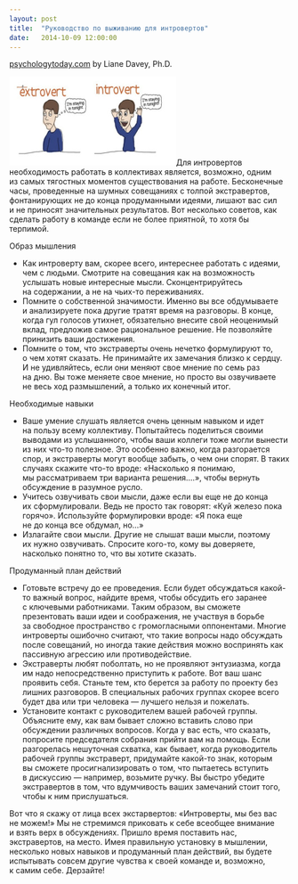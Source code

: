 ```yaml
---
layout: post
title:  "Руководство по выживанию для интровертов"
date:   2014-10-09 12:00:00
---
```

<p><a href="https://web.archive.org/web/20141009153959/http://www.psychologytoday.com/blog/making-your-team-work/201308/the-introverts-guide-surviving-teamwork">psychologytoday.com</a> by Liane Davey, Ph.D.</p>
<p><a href="/img/the-introverts-guide-surviving-teamwork/cartoon_pic.jpg"><img height="160" width="300" src="/img/the-introverts-guide-surviving-teamwork/cartoon_pic.jpg" alt="cartoon_pic" class="alignleft size-medium wp-image-44" /></a>Для интровертов необходимость работать в коллективах является, возможно, одним из самых тягостных моментов существования на работе. Бесконечные часы, проведенные на шумных совещаниях с толпой экстравертов, фонтанирующих не до конца продуманными идеями, лишают вас сил и не приносят значительных результатов. Вот несколько советов, как сделать работу в команде если не более приятной, то хотя бы терпимой.</p>
<p><span id="more-1060"></span>Образ мышления</p>
<ul>
<li>Как интроверту вам, скорее всего, интереснее работать с идеями, чем с людьми. Смотрите на совещания как на возможность услышать новые интересные мысли. Сконцентрируйтесь на содержании, а не на чьих-то переживаниях.</li>
<li>Помните о собственной значимости. Именно вы все обдумываете и анализируете пока другие тратят время на разговоры. В конце, когда гул голосов утихнет, обязательно внесите свой неоценимый вклад, предложив самое рациональное решение. Не позволяйте принизить ваши достижения.</li>
<li>Помните о том, что экстраверты очень нечетко формулируют то, о чем хотят сказать. Не принимайте их замечания близко к сердцу. И не удивляйтесь, если они меняют свое мнение по семь раз на дню. Вы тоже меняете свое мнение, но просто вы озвучиваете не весь ход размышлений, а только их конечный итог.</li>
</ul>
<p>Необходимые навыки</p>
<ul>
<li>Ваше умение слушать является очень ценным навыком и идет на пользу всему коллективу. Попытайтесь поделиться своими выводами из услышанного, чтобы ваши коллеги тоже могли вынести из них что-то полезное. Это особенно важно, когда разгорается спор, и экстраверты могут вообще забыть, о чем они спорят. В таких случаях скажите что-то вроде: «Насколько я понимаю, мы рассматриваем три варианта решения….», чтобы вернуть обсуждение в разумное русло.</li>
<li>Учитесь озвучивать свои мысли, даже если вы еще не до конца их сформулировали. Ведь не просто так говорят: «Куй железо пока горячо». Используйте формулировки вроде: «Я пока еще не до конца все обдумал, но…»</li>
<li>Излагайте свои мысли. Другие не слышат ваши мысли, поэтому их нужно озвучивать. Спросите кого-то, кому вы доверяете, насколько понятно то, что вы хотите сказать.</li>
</ul>
<p>Продуманный план действий</p>
<ul>
<li>Готовьте встречу до ее проведения. Если будет обсуждаться какой-то важный вопрос, найдите время, чтобы обсудить его заранее с ключевыми работниками. Таким образом, вы сможете презентовать ваши идеи и соображения, не участвуя в борьбе за свободное пространство с громогласными оппонентами. Многие интроверты ошибочно считают, что такие вопросы надо обсуждать после совещаний, но иногда такие действия можно воспринять как пассивную агрессию или противодействие.</li>
<li>Экстраверты любят поболтать, но не проявляют энтузиазма, когда им надо непосредственно приступить к работе. Вот ваш шанс проявить себя. Станьте тем, кто берется за работу по проекту без лишних разговоров. В специальных рабочих группах скорее всего будет два или три человека — лучшего нельзя и пожелать.</li>
<li>Установите контакт с руководителем вашей рабочей группы. Объясните ему, как вам бывает сложно вставить слово при обсуждении различных вопросов. Когда у вас есть, что сказать, попросите председателя собрания прийти вам на помощь. Если разгорелась нешуточная схватка, как бывает, когда руководитель рабочей группы экстраверт, придумайте какой-то знак, которым вы сможете просигнализировать о том, что пытаетесь вступить в дискуссию — например, возьмите ручку. Вы быстро убедите экстравертов в том, что вдумчивость ваших замечаний стоит того, чтобы к ним прислушаться.</li>
</ul>
<p>Вот что я скажу от лица всех экстарвертов: «Интроверты, мы без вас не можем!» Мы не стремимся приковать к себе всеобщее внимание и взять верх в обсуждениях. Пришло время поставить нас, экстравертов, на место. Имея правильную установку в мышлении, несколько новых навыков и продуманный план действий, вы будете испытывать совсем другие чувства к своей команде и, возможно, к самим себе. Дерзайте!</p>
